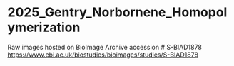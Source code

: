 # 2025_Gentry_Norbornene_Homopolymerization
Raw images hosted on BioImage Archive accession # S-BIAD1878
https://www.ebi.ac.uk/biostudies/bioimages/studies/S-BIAD1878
